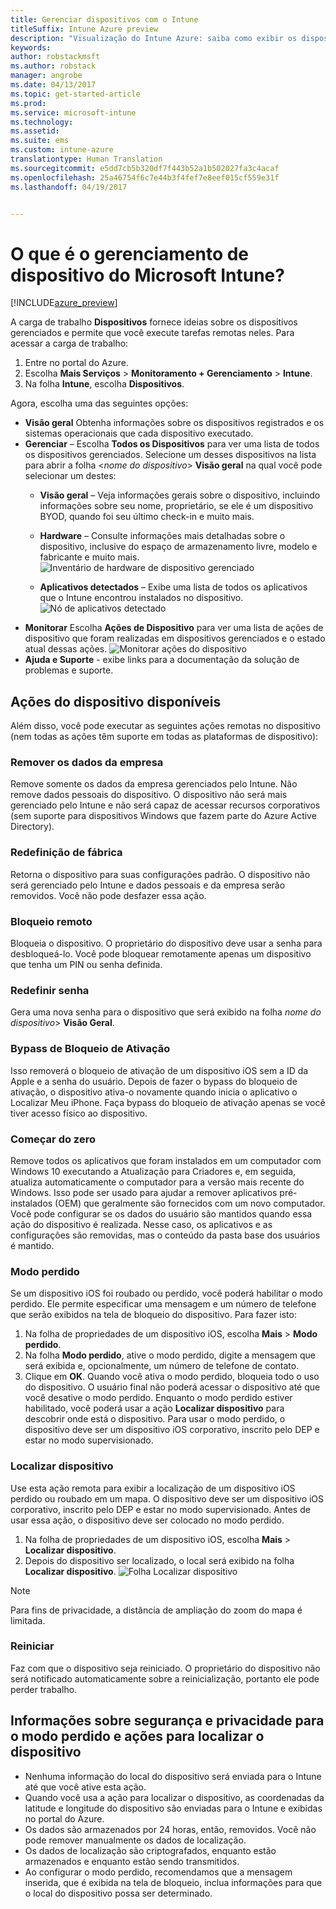 ```yaml
---
title: Gerenciar dispositivos com o Intune
titleSuffix: Intune Azure preview
description: "Visualização do Intune Azure: saiba como exibir os dispositivos gerenciados com o Intune e executar várias operações neles."
keywords: 
author: robstackmsft
ms.author: robstack
manager: angrobe
ms.date: 04/13/2017
ms.topic: get-started-article
ms.prod: 
ms.service: microsoft-intune
ms.technology: 
ms.assetid: 
ms.suite: ems
ms.custom: intune-azure
translationtype: Human Translation
ms.sourcegitcommit: e5dd7cb5b320df7f443b52a1b502027fa3c4acaf
ms.openlocfilehash: 25a46754f6c7e44b3f4fef7e8eef015cf559e31f
ms.lasthandoff: 04/19/2017


---
```


# <a name="what-is-microsoft-intune-device-management"></a>O que é o gerenciamento de dispositivo do Microsoft Intune?


[!INCLUDE[azure_preview](../includes/azure_preview.md)]

A carga de trabalho **Dispositivos** fornece ideias sobre os dispositivos gerenciados e permite que você execute tarefas remotas neles. Para acessar a carga de trabalho:

1. Entre no portal do Azure.
2. Escolha **Mais Serviços** > **Monitoramento + Gerenciamento** > **Intune**.
3. Na folha **Intune**, escolha **Dispositivos**.

Agora, escolha uma das seguintes opções:

- **Visão geral** Obtenha informações sobre os dispositivos registrados e os sistemas operacionais que cada dispositivo executado.
- **Gerenciar** – Escolha **Todos os Dispositivos** para ver uma lista de todos os dispositivos gerenciados.
    Selecione um desses dispositivos na lista para abrir a folha <*nome do dispositivo*> **Visão geral** na qual você pode selecionar um destes:
    - **Visão geral** – Veja informações gerais sobre o dispositivo, incluindo informações sobre seu nome, proprietário, se ele é um dispositivo BYOD, quando foi seu último check-in e muito mais.

    - **Hardware** – Consulte informações mais detalhadas sobre o dispositivo, inclusive do espaço de armazenamento livre, modelo e fabricante e muito mais.
    ![Inventário de hardware de dispositivo gerenciado](./media/hardware-inventory.png)
    - **Aplicativos detectados** – Exibe uma lista de todos os aplicativos que o Intune encontrou instalados no dispositivo.
    ![Nó de aplicativos detectado](./media/detected-applications.png)
- **Monitorar** Escolha **Ações de Dispositivo** para ver uma lista de ações de dispositivo que foram realizadas em dispositivos gerenciados e o estado atual dessas ações.
![Monitorar ações do dispositivo](./media/monitor-device-actions.png)
- **Ajuda e Suporte** - exibe links para a documentação da solução de problemas e suporte.

## <a name="available-device-actions"></a>Ações do dispositivo disponíveis

Além disso, você pode executar as seguintes ações remotas no dispositivo (nem todas as ações têm suporte em todas as plataformas de dispositivo):

### <a name="remove-company-data"></a>**Remover os dados da empresa**
Remove somente os dados da empresa gerenciados pelo Intune. Não remove dados pessoais do dispositivo. O dispositivo não será mais gerenciado pelo Intune e não será capaz de acessar recursos corporativos (sem suporte para dispositivos Windows que fazem parte do Azure Active Directory).

### <a name="factory-reset"></a>**Redefinição de fábrica**
Retorna o dispositivo para suas configurações padrão. O dispositivo não será gerenciado pelo Intune e dados pessoais e da empresa serão removidos. Você não pode desfazer essa ação.

### <a name="remote-lock"></a>**Bloqueio remoto**
Bloqueia o dispositivo. O proprietário do dispositivo deve usar a senha para desbloqueá-lo. Você pode bloquear remotamente apenas um dispositivo que tenha um PIN ou senha definida.

### <a name="reset-passcode"></a>**Redefinir senha**
Gera uma nova senha para o dispositivo que será exibido na folha *nome do dispositivo*> **Visão Geral**.

### <a name="bypass-activation-lock"></a>**Bypass de Bloqueio de Ativação**
Isso removerá o bloqueio de ativação de um dispositivo iOS sem a ID da Apple e a senha do usuário. Depois de fazer o bypass do bloqueio de ativação, o dispositivo ativa-o novamente quando inicia o aplicativo o Localizar Meu iPhone. Faça bypass do bloqueio de ativação apenas se você tiver acesso físico ao dispositivo.

### <a name="fresh-start"></a>**Começar do zero**

Remove todos os aplicativos que foram instalados em um computador com Windows 10 executando a Atualização para Criadores e, em seguida, atualiza automaticamente o computador para a versão mais recente do Windows.
Isso pode ser usado para ajudar a remover aplicativos pré-instalados (OEM) que geralmente são fornecidos com um novo computador. Você pode configurar se os dados do usuário são mantidos quando essa ação do dispositivo é realizada. Nesse caso, os aplicativos e as configurações são removidas, mas o conteúdo da pasta base dos usuários é mantido.


### <a name="lost-mode"></a>**Modo perdido**
Se um dispositivo iOS foi roubado ou perdido, você poderá habilitar o modo perdido. Ele permite especificar uma mensagem e um número de telefone que serão exibidos na tela de bloqueio do dispositivo. Para fazer isto:
1.    Na folha de propriedades de um dispositivo iOS, escolha **Mais** > **Modo perdido**.
2.    Na folha **Modo perdido**, ative o modo perdido, digite a mensagem que será exibida e, opcionalmente, um número de telefone de contato.
3.    Clique em **OK**.
Quando você ativa o modo perdido, bloqueia todo o uso do dispositivo. O usuário final não poderá acessar o dispositivo até que você desative o modo perdido. Enquanto o modo perdido estiver habilitado, você poderá usar a ação **Localizar dispositivo** para descobrir onde está o dispositivo.
Para usar o modo perdido, o dispositivo deve ser um dispositivo iOS corporativo, inscrito pelo DEP e estar no modo supervisionado.

### <a name="locate-device"></a>**Localizar dispositivo**
Use esta ação remota para exibir a localização de um dispositivo iOS perdido ou roubado em um mapa. O dispositivo deve ser um dispositivo iOS corporativo, inscrito pelo DEP e estar no modo supervisionado. Antes de usar essa ação, o dispositivo deve ser colocado no modo perdido.
1.    Na folha de propriedades de um dispositivo iOS, escolha **Mais** > **Localizar dispositivo**.
2.    Depois do dispositivo ser localizado, o local será exibido na folha **Localizar dispositivo**.
    ![Folha Localizar dispositivo](./media/locate-device.png)

>[!NOTE]
>Para fins de privacidade, a distância de ampliação do zoom do mapa é limitada.

### <a name="restart"></a>**Reiniciar**
Faz com que o dispositivo seja reiniciado. O proprietário do dispositivo não será notificado automaticamente sobre a reinicialização, portanto ele pode perder trabalho.


## <a name="security-and-privacy-information-for-the-lost-mode-and-locate-device-actions"></a>Informações sobre segurança e privacidade para o modo perdido e ações para localizar o dispositivo
- Nenhuma informação do local do dispositivo será enviada para o Intune até que você ative esta ação.
- Quando você usa a ação para localizar o dispositivo, as coordenadas da latitude e longitude do dispositivo são enviadas para o Intune e exibidas no portal do Azure.
- Os dados são armazenados por 24 horas, então, removidos. Você não pode remover manualmente os dados de localização.
- Os dados de localização são criptografados, enquanto estão armazenados e enquanto estão sendo transmitidos.
- Ao configurar o modo perdido, recomendamos que a mensagem inserida, que é exibida na tela de bloqueio, inclua informações para que o local do dispositivo possa ser determinado.

